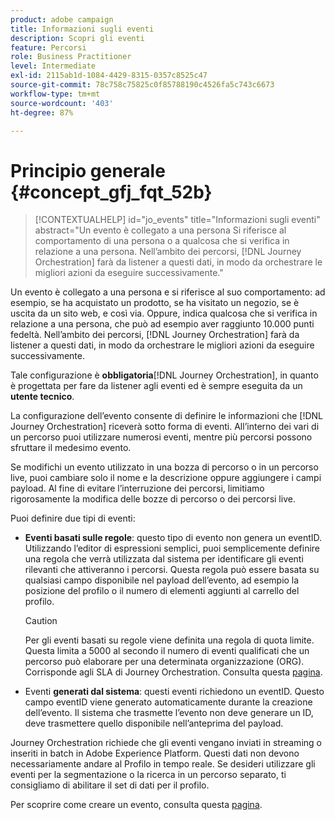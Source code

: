 ```yaml
---
product: adobe campaign
title: Informazioni sugli eventi
description: Scopri gli eventi
feature: Percorsi
role: Business Practitioner
level: Intermediate
exl-id: 2115ab1d-1084-4429-8315-0357c8525c47
source-git-commit: 78c758c75825c0f85788190c4526fa5c743c6673
workflow-type: tm+mt
source-wordcount: '403'
ht-degree: 87%

---
```


# Principio generale {#concept_gfj_fqt_52b}

>[!CONTEXTUALHELP]
>id="jo_events"
>title="Informazioni sugli eventi"
>abstract="Un evento è collegato a una persona Si riferisce al comportamento di una persona o a qualcosa che si verifica in relazione a una persona. Nell’ambito dei percorsi, [!DNL Journey Orchestration] farà da listener a questi dati, in modo da orchestrare le migliori azioni da eseguire successivamente."

Un evento è collegato a una persona e si riferisce al suo comportamento: ad esempio, se ha acquistato un prodotto, se ha visitato un negozio, se è uscita da un sito web, e così via. Oppure, indica qualcosa che si verifica in relazione a una persona, che può ad esempio aver raggiunto 10.000 punti fedeltà. Nell’ambito dei percorsi, [!DNL Journey Orchestration] farà da listener a questi dati, in modo da orchestrare le migliori azioni da eseguire successivamente.

Tale configurazione è **obbligatoria**[!DNL Journey Orchestration], in quanto è progettata per fare da listener agli eventi ed è sempre eseguita da un **utente tecnico**.

La configurazione dell’evento consente di definire le informazioni che [!DNL Journey Orchestration] riceverà sotto forma di eventi. All’interno dei vari di un percorso puoi utilizzare numerosi eventi, mentre più percorsi possono sfruttare il medesimo evento.

Se modifichi un evento utilizzato in una bozza di percorso o in un percorso live, puoi cambiare solo il nome e la descrizione oppure aggiungere i campi payload. Al fine di evitare l’interruzione dei percorsi, limitiamo rigorosamente la modifica delle bozze di percorso o dei percorsi live.

Puoi definire due tipi di eventi:

* **Eventi basati sulle regole**: questo tipo di evento non genera un eventID. Utilizzando l’editor di espressioni semplici, puoi semplicemente definire una regola che verrà utilizzata dal sistema per identificare gli eventi rilevanti che attiveranno i percorsi. Questa regola può essere basata su qualsiasi campo disponibile nel payload dell’evento, ad esempio la posizione del profilo o il numero di elementi aggiunti al carrello del profilo.

   >[!CAUTION]
   >
   >Per gli eventi basati su regole viene definita una regola di quota limite. Questa limita a 5000 al secondo il numero di eventi qualificati che un percorso può elaborare per una determinata organizzazione (ORG). Corrisponde agli SLA di Journey Orchestration. Consulta questa [pagina](https://helpx.adobe.com/it/legal/product-descriptions/journey-orchestration.html).

* Eventi **generati dal sistema**: questi eventi richiedono un eventID. Questo campo eventID viene generato automaticamente durante la creazione dell’evento. Il sistema che trasmette l’evento non deve generare un ID, deve trasmettere quello disponibile nell’anteprima del payload.

Journey Orchestration richiede che gli eventi vengano inviati in streaming o inseriti in batch in Adobe Experience Platform. Questi dati non devono necessariamente andare al Profilo in tempo reale. Se desideri utilizzare gli eventi per la segmentazione o la ricerca in un percorso separato, ti consigliamo di abilitare il set di dati per il profilo.

Per scoprire come creare un evento, consulta questa [pagina](../event/about-creating.md).
